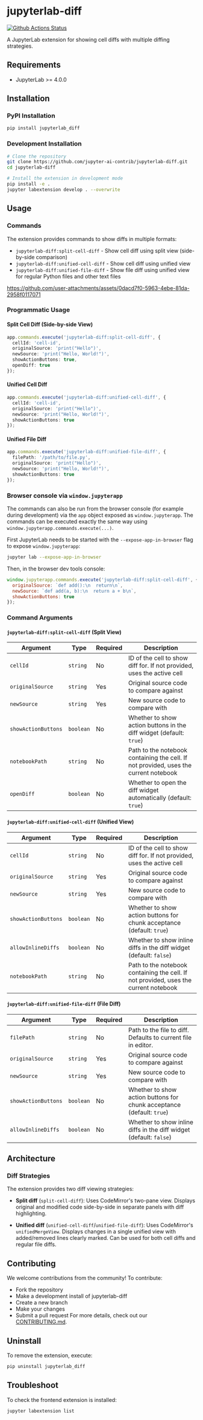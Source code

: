 # jupyterlab-diff

[![Github Actions Status](https://github.com/jupyter-ai-contrib/jupyterlab-diff/workflows/Build/badge.svg)](https://github.com/jupyter-ai-contrib/jupyterlab-diff/actions/workflows/build.yml)

A JupyterLab extension for showing cell diffs with multiple diffing strategies.

## Requirements

- JupyterLab >= 4.0.0

## Installation

### PyPI Installation

```bash
pip install jupyterlab_diff
```

### Development Installation

```bash
# Clone the repository
git clone https://github.com/jupyter-ai-contrib/jupyterlab-diff.git
cd jupyterlab-diff

# Install the extension in development mode
pip install -e .
jupyter labextension develop . --overwrite
```

## Usage

### Commands

The extension provides commands to show diffs in multiple formats:

- `jupyterlab-diff:split-cell-diff` - Show cell diff using split view (side-by-side comparison)
- `jupyterlab-diff:unified-cell-diff` - Show cell diff using unified view
- `jupyterlab-diff:unified-file-diff` - Show file diff using unified view for regular Python files and other text files

<https://github.com/user-attachments/assets/0dacd7f0-5963-4ebe-81da-2958f0117071>

### Programmatic Usage

#### Split Cell Diff (Side-by-side View)

```typescript
app.commands.execute('jupyterlab-diff:split-cell-diff', {
  cellId: 'cell-id',
  originalSource: 'print("Hello")',
  newSource: 'print("Hello, World!")',
  showActionButtons: true,
  openDiff: true
});
```

#### Unified Cell Diff

```typescript
app.commands.execute('jupyterlab-diff:unified-cell-diff', {
  cellId: 'cell-id',
  originalSource: 'print("Hello")',
  newSource: 'print("Hello, World!")',
  showActionButtons: true
});
```

#### Unified File Diff

```typescript
app.commands.execute('jupyterlab-diff:unified-file-diff', {
  filePath: '/path/to/file.py',
  originalSource: 'print("Hello")',
  newSource: 'print("Hello, World!")',
  showActionButtons: true
});
```

### Browser console via `window.jupyterapp`

The commands can also be run from the browser console (for example during development) via the `app` object exposed as `window.jupyterapp`. The commands can be executed exactly the same way using `window.jupyterapp.commands.execute(...)`.

First JupyterLab needs to be started with the `--expose-app-in-browser` flag to expose `window.jupyterapp`:

```bash
jupyter lab --expose-app-in-browser
```

Then, in the browser dev tools console:

```javascript
window.jupyterapp.commands.execute('jupyterlab-diff:split-cell-diff', {
  originalSource: `def add():\n  return\n`,
  newSource: `def add(a, b):\n  return a + b\n`,
  showActionButtons: true
});
```

### Command Arguments

#### `jupyterlab-diff:split-cell-diff` (Split View)

| Argument            | Type      | Required | Description                                                                          |
| ------------------- | --------- | -------- | ------------------------------------------------------------------------------------ |
| `cellId`            | `string`  | No       | ID of the cell to show diff for. If not provided, uses the active cell               |
| `originalSource`    | `string`  | Yes      | Original source code to compare against                                              |
| `newSource`         | `string`  | Yes      | New source code to compare with                                                      |
| `showActionButtons` | `boolean` | No       | Whether to show action buttons in the diff widget (default: `true`)                  |
| `notebookPath`      | `string`  | No       | Path to the notebook containing the cell. If not provided, uses the current notebook |
| `openDiff`          | `boolean` | No       | Whether to open the diff widget automatically (default: `true`)                      |

#### `jupyterlab-diff:unified-cell-diff` (Unified View)

| Argument            | Type      | Required | Description                                                                          |
| ------------------- | --------- | -------- | ------------------------------------------------------------------------------------ |
| `cellId`            | `string`  | No       | ID of the cell to show diff for. If not provided, uses the active cell               |
| `originalSource`    | `string`  | Yes      | Original source code to compare against                                              |
| `newSource`         | `string`  | Yes      | New source code to compare with                                                      |
| `showActionButtons` | `boolean` | No       | Whether to show action buttons for chunk acceptance (default: `true`)                |
| `allowInlineDiffs`  | `boolean` | No       | Whether to show inline diffs in the diff widget (default: `false`)                   |
| `notebookPath`      | `string`  | No       | Path to the notebook containing the cell. If not provided, uses the current notebook |

#### `jupyterlab-diff:unified-file-diff` (File Diff)

| Argument            | Type      | Required | Description                                                           |
| ------------------- | --------- | -------- | --------------------------------------------------------------------- |
| `filePath`          | `string`  | No       | Path to the file to diff. Defaults to current file in editor.         |
| `originalSource`    | `string`  | Yes      | Original source code to compare against                               |
| `newSource`         | `string`  | Yes      | New source code to compare with                                       |
| `showActionButtons` | `boolean` | No       | Whether to show action buttons for chunk acceptance (default: `true`) |
| `allowInlineDiffs`  | `boolean` | No       | Whether to show inline diffs in the diff widget (default: `false`)    |

## Architecture

### Diff Strategies

The extension provides two diff viewing strategies:

- **Split diff** (`split-cell-diff`): Uses CodeMirror's two-pane view. Displays original and modified code side-by-side in separate panels with diff highlighting.

- **Unified diff** (`unified-cell-diff`/`unified-file-diff`): Uses CodeMirror's `unifiedMergeView`. Displays changes in a single unified view with added/removed lines clearly marked. Can be used for both cell diffs and regular file diffs.

## Contributing

We welcome contributions from the community! To contribute:

- Fork the repository
- Make a development install of jupyterlab-diff
- Create a new branch
- Make your changes
- Submit a pull request
  For more details, check out our [CONTRIBUTING.md](https://github.com/jupyter-ai-contrib/jupyterlab-diff?tab=contributing-ov-file#contributing).

## Uninstall

To remove the extension, execute:

```bash
pip uninstall jupyterlab_diff
```

## Troubleshoot

To check the frontend extension is installed:

```bash
jupyter labextension list
```
